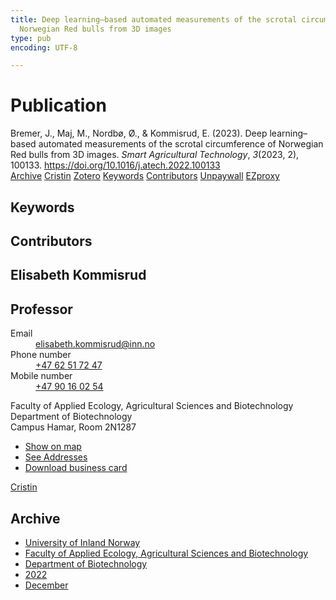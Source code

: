 ```yaml
---
title: Deep learning–based automated measurements of the scrotal circumference of
  Norwegian Red bulls from 3D images
type: pub
encoding: UTF-8

---
```

<h1>Publication</h1>
<article id="csl-bib-container-WWH7GVAW" class="csl-bib-container">
  <div class="csl-bib-body"> <div class="csl-entry">Bremer, J., Maj, M., Nordbø, Ø., &#38; Kommisrud, E. (2023). Deep learning–based automated measurements of the scrotal circumference of Norwegian Red bulls from 3D images. <i>Smart Agricultural Technology</i>, <i>3</i>(2023, 2), 100133. <a href="https://doi.org/10.1016/j.atech.2022.100133">https://doi.org/10.1016/j.atech.2022.100133</a></div> </div>
  <div class="csl-bib-buttons">
    <a href="#taxonomy-article-WWH7GVAW" alt="archive" class="csl-bib-button">Archive</a>
    <a href="https://app.cristin.no/results/show.jsf?id=2088250" alt="Cristin" class="csl-bib-button">Cristin</a>
    <a href="http://zotero.org/groups/5881554/items/WWH7GVAW" alt="Zotero" class="csl-bib-button">Zotero</a>
    <a href="#keywords-article-WWH7GVAW" alt="keywords" class="csl-bib-button">Keywords</a>
    <a href="#contributors-article-WWH7GVAW" alt="contributors" class="csl-bib-button">Contributors</a>
    <a href="https://doi.org/10.1016/j.atech.2022.100133" alt="Unpaywall" class="csl-bib-button">Unpaywall</a>
    <a href="https://doi.org/10.1016/j.atech.2022.100133" alt="EZproxy" class="csl-bib-button">EZproxy</a>
  </div>
  <div id="csl-bib-meta-container-WWH7GVAW"></div>
</article>
<div id="csl-bib-meta-WWH7GVAW" class="csl-bib-meta">
  <article id="keywords-article-WWH7GVAW" class="keywords-article">
    <h1>Keywords</h1>
    
  </article>
  <article id="contributors-article-WWH7GVAW" class="contributors-article">
    <h1>Contributors</h1>
    <div class="personas"> <div class="vrtx-hinn-person-card"> <div class="photo"> <i class="lar la-user-circle missing-person"></i> </div> <div class="info"> <hgroup><h1>Elisabeth Kommisrud</h1> <h2>Professor</h2> </hgroup><dl> <dt>Email</dt> <dd> <a href="mailto:elisabeth.kommisrud@inn.no">elisabeth.kommisrud@inn.no</a> </dd> <dt>Phone number</dt> <dd><a href="tel:+4762517247"> +47 62 51 72 47 </a></dd> <dt>Mobile number</dt> <dd><a href="tel:+4790160254"> +47 90 16 02 54 </a></dd> </dl> <p> Faculty of Applied Ecology, Agricultural Sciences and Biotechnology<br> Department of Biotechnology<br> Campus Hamar, Room 2N1287 </p> <ul class="vrtx-hinn-links"> <li><a href="https://www.google.com/maps?q=60.79677,11.07358">Show on map</a></li> <li><a href="https://www.inn.no/english/find-an-employee/elisabeth-kommisrud.html#vrtx-hinn-addresses">See Addresses</a></li> <li><a href="https://www.inn.no/english/find-an-employee/elisabeth-kommisrud.html?vrtx=vcf">Download business card</a></li> </ul> </div> </div> <a href="https://app.cristin.no/persons/show.jsf?id=328194" alt="Cristin URL" class="personas-cristin">Cristin</a> </div>
  </article>
  <article id="taxonomy-article-WWH7GVAW" class="taxonomy-article">
    <h1>Archive</h1>
    <ul>
      <li><a href="{{< params subfolder >}}en/archive/?key=3DCRN523">University of Inland Norway</a></li>
      <li><a href="{{< params subfolder >}}en/archive/?key=T77LXH6D">Faculty of Applied Ecology, Agricultural Sciences and Biotechnology</a></li>
      <li><a href="{{< params subfolder >}}en/archive/?key=VL6KDQ85">Department of Biotechnology</a></li>
      <li><a href="{{< params subfolder >}}en/archive/?key=ZLN3ADWB">2022</a></li>
      <li><a href="{{< params subfolder >}}en/archive/?key=U9LTZIV6">December</a></li>
    </ul>
  </article>
</div>
